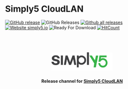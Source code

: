 # Simply5 CloudLAN

[![GitHub release](https://img.shields.io/github/release/simply5-io/cloudlan-releases.svg)](https://github.com/simply5-io/cloudlan-releases/releases/)
![GitHub Releases](https://img.shields.io/github/downloads/simply5-io/cloudlan-releases/latest/total)
[![Github all releases](https://img.shields.io/github/downloads/simply5-io/cloudlan-releases/total.svg)](https://github.com/simply5-io/cloudlan-releases/releases/)
[![Website simply5.io](https://img.shields.io/website-up-down-green-red/http/simply5.io.svg)](http://simply5.io/)
![Ready For Download](https://github.com/simply5-io/cloudlan-releases/workflows/Release%20version%20for%20Download/badge.svg)
[![HitCount](http://hits.dwyl.com/simply5-io/cloudlan-releases.svg)](https://github.com/simply5-io/cloudlan-releases)


<h1 align="center">
  <br>
  <a href="https://www.simply5.io/"><img src="public/logo.svg" alt="simply5" width="200"></a>
</h1>
<h4 align="center">Release channel for <a href="https://www.simply5.io/">Simply5 CloudLAN</a></h4>
